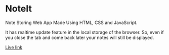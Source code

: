# NoteIt
Note Storing Web App Made Using HTML, CSS and JavaScript.

It has realtime update feature in the local storage of the browser. So, even if you close the tab and come back later your notes will still be displayed.

[Live link](https://shrayansh95.github.io/NoteIt/)
